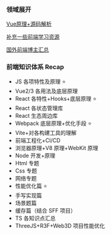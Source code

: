 ### 领域展开

[Vue原理+源码解析](https://github.com/Fzgt/blog/issues/4)

[补充一些前端学习资源](https://github.com/Fzgt/blog/issues/2)

[国外前端博主汇总](https://github.com/Fzgt/blog/issues/3)

### 前端知识体系 Recap

- JS 各项特性及原理 ⭐️
- Vue2/3 各用法及底层原理
- React 各特性+Hooks+底层原理 ⭐️
- React 各状态管理库
- React 生态周边库
- Webpack 底层原理+优化手段 ⭐️
- Vite+对各构建工具的理解
- 前端工程化+CI/CD
- 浏览器原理+V8 原理+WebKit 原理
- Node 开发+原理
- Html 专题
- Css 专题
- 网络专题
- 性能优化篇 ⭐️
- 手写实现篇
- 场景题篇
- 缓存篇（结合 SFF 项目）
- TS 各知识点汇总
- ThreeJS+R3F+Web3D 项目性能优化
